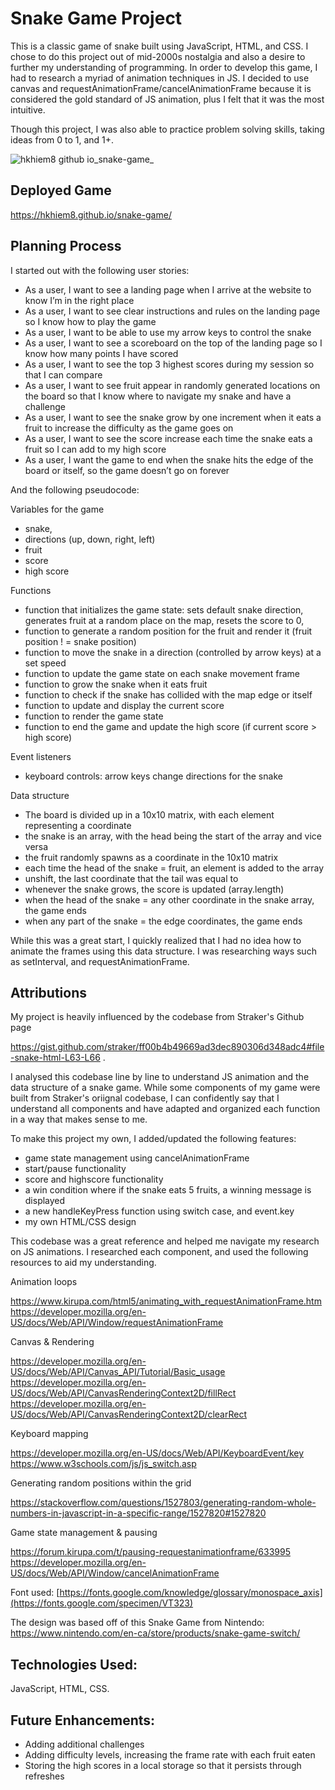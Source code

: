 # Snake Game Project

This is a classic game of snake built using JavaScript, HTML, and CSS. I chose to do this project out of mid-2000s nostalgia and also a desire to further my understanding of programming. In order to develop this game, I had to research a myriad of animation techniques in JS. I decided to use canvas and requestAnimationFrame/cancelAnimationFrame because it is considered the gold standard of JS animation, plus I felt that it was the most intuitive.

Though this project, I was also able to practice problem solving skills, taking ideas from 0 to 1, and 1+.

![hkhiem8 github io_snake-game_](https://github.com/hkhiem8/snake-game/assets/88019192/f251cbe6-271e-4c68-bfbe-b87e30d4d808)

## Deployed Game
https://hkhiem8.github.io/snake-game/

## Planning Process

I started out with the following user stories:

- As a user, I want to see a landing page when I arrive at the website to know I’m in the right place
- As a user, I want to see clear instructions and rules on the landing page so I know how to play the game
- As a user, I want to be able to use my arrow keys to control the snake
- As a user, I want to see a scoreboard on the top of the landing page so I know how many points I have scored
- As a user, I want to see the top 3 highest scores during my session so that I can compare
- As a user, I want to see fruit appear in randomly generated locations on the board so that I know where to navigate my snake and have a challenge
- As a user, I want to see the snake grow by one increment when it eats a fruit to increase the difficulty as the game goes on
- As a user, I want to see the score increase each time the snake eats a fruit so I can add to my high score
- As a user, I want the game to end when the snake hits the edge of the board or itself, so the game doesn’t go on forever

And the following pseudocode:

Variables for the game

- snake,
- directions (up, down, right, left)
- fruit
- score
- high score

Functions

- function that initializes the game state: sets default snake direction, generates fruit at a random place on the map, resets the score to 0,
- function to generate a random position for the fruit and render it (fruit position ! = snake position)
- function to move the snake in a direction (controlled by arrow keys) at a set speed
- function to update the game state on each snake movement frame
- function to grow the snake when it eats fruit
- function to check if the snake has collided with the map edge or itself
- function to update and display the current score
- function to render the game state
- function to end the game and update the high score (if current score > high score)

Event listeners

- keyboard controls: arrow keys change directions for the snake

Data structure

- The board is divided up in a 10x10 matrix, with each element representing a coordinate
- the snake is an array, with the head being the start of the array and vice versa
- the fruit randomly spawns as a coordinate in the 10x10 matrix
- each time the head of the snake = fruit, an element is added to the array
- unshift, the last coordinate that the tail was equal to
- whenever the snake grows, the score is updated (array.length)
- when the head of the snake = any other coordinate in the snake array, the game ends
- when any part of the snake = the edge coordinates, the game ends

While this was a great start, I quickly realized that I had no idea how to animate the frames using this data structure. I was researching ways such as setInterval, and requestAnimationFrame.

## Attributions

My project is heavily influenced by the codebase from Straker's Github page 

https://gist.github.com/straker/ff00b4b49669ad3dec890306d348adc4#file-snake-html-L63-L66 . 

I analysed this codebase line by line to understand JS animation and the data structure of a snake game. While some components of my game were built from Straker's oriignal codebase, I can confidently say that I understand all components and have adapted and organized each function in a way that makes sense to me.

To make this project my own, I added/updated the following features:
- game state management using cancelAnimationFrame
- start/pause functionality
- score and highscore functionality
- a win condition where if the snake eats 5 fruits, a winning message is displayed
- a new handleKeyPress function using switch case, and event.key
- my own HTML/CSS design

This codebase was a great reference and helped me navigate my research on JS animations. I researched each component, and used the following resources to aid my understanding.

Animation loops

https://www.kirupa.com/html5/animating_with_requestAnimationFrame.htm
https://developer.mozilla.org/en-US/docs/Web/API/Window/requestAnimationFrame

Canvas & Rendering

https://developer.mozilla.org/en-US/docs/Web/API/Canvas_API/Tutorial/Basic_usage
https://developer.mozilla.org/en-US/docs/Web/API/CanvasRenderingContext2D/fillRect
https://developer.mozilla.org/en-US/docs/Web/API/CanvasRenderingContext2D/clearRect

Keyboard mapping

https://developer.mozilla.org/en-US/docs/Web/API/KeyboardEvent/key
https://www.w3schools.com/js/js_switch.asp

Generating random positions within the grid

https://stackoverflow.com/questions/1527803/generating-random-whole-numbers-in-javascript-in-a-specific-range/1527820#1527820

Game state management & pausing

https://forum.kirupa.com/t/pausing-requestanimationframe/633995
https://developer.mozilla.org/en-US/docs/Web/API/Window/cancelAnimationFrame

Font used: [https://fonts.google.com/knowledge/glossary/monospace_axis](https://fonts.google.com/specimen/VT323)

The design was based off of this Snake Game from Nintendo: https://www.nintendo.com/en-ca/store/products/snake-game-switch/

## Technologies Used:
JavaScript, HTML, CSS.

## Future Enhancements:
- Adding additional challenges
- Adding difficulty levels, increasing the frame rate with each fruit eaten
- Storing the high scores in a local storage so that it persists through refreshes
